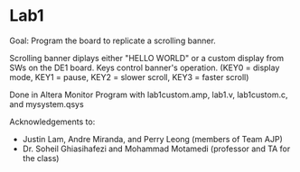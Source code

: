 # Lab1
Goal: Program the board to replicate a scrolling banner.

Scrolling banner diplays either "HELLO WORLD" or a custom display from SWs on the DE1 board.
Keys control banner's operation. (KEY0 = display mode, KEY1 = pause, KEY2 = slower scroll, KEY3 = faster scroll)

Done in Altera Monitor Program with lab1custom.amp, lab1.v, lab1custom.c, and mysystem.qsys 

Acknowledgements to:
- Justin Lam, Andre Miranda, and Perry Leong (members of Team AJP)
- Dr. Soheil Ghiasihafezi and Mohammad Motamedi (professor and TA for the class)


